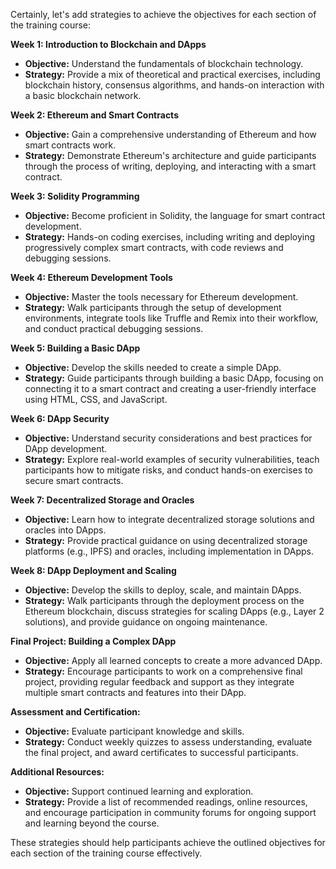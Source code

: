 Certainly, let's add strategies to achieve the objectives for each section of the training course:

**Week 1: Introduction to Blockchain and DApps**
- **Objective:** Understand the fundamentals of blockchain technology.
- **Strategy:** Provide a mix of theoretical and practical exercises, including blockchain history, consensus algorithms, and hands-on interaction with a basic blockchain network.

**Week 2: Ethereum and Smart Contracts**
- **Objective:** Gain a comprehensive understanding of Ethereum and how smart contracts work.
- **Strategy:** Demonstrate Ethereum's architecture and guide participants through the process of writing, deploying, and interacting with a smart contract.

**Week 3: Solidity Programming**
- **Objective:** Become proficient in Solidity, the language for smart contract development.
- **Strategy:** Hands-on coding exercises, including writing and deploying progressively complex smart contracts, with code reviews and debugging sessions.

**Week 4: Ethereum Development Tools**
- **Objective:** Master the tools necessary for Ethereum development.
- **Strategy:** Walk participants through the setup of development environments, integrate tools like Truffle and Remix into their workflow, and conduct practical debugging sessions.

**Week 5: Building a Basic DApp**
- **Objective:** Develop the skills needed to create a simple DApp.
- **Strategy:** Guide participants through building a basic DApp, focusing on connecting it to a smart contract and creating a user-friendly interface using HTML, CSS, and JavaScript.

**Week 6: DApp Security**
- **Objective:** Understand security considerations and best practices for DApp development.
- **Strategy:** Explore real-world examples of security vulnerabilities, teach participants how to mitigate risks, and conduct hands-on exercises to secure smart contracts.

**Week 7: Decentralized Storage and Oracles**
- **Objective:** Learn how to integrate decentralized storage solutions and oracles into DApps.
- **Strategy:** Provide practical guidance on using decentralized storage platforms (e.g., IPFS) and oracles, including implementation in DApps.

**Week 8: DApp Deployment and Scaling**
- **Objective:** Develop the skills to deploy, scale, and maintain DApps.
- **Strategy:** Walk participants through the deployment process on the Ethereum blockchain, discuss strategies for scaling DApps (e.g., Layer 2 solutions), and provide guidance on ongoing maintenance.

**Final Project: Building a Complex DApp**
- **Objective:** Apply all learned concepts to create a more advanced DApp.
- **Strategy:** Encourage participants to work on a comprehensive final project, providing regular feedback and support as they integrate multiple smart contracts and features into their DApp.

**Assessment and Certification:**
- **Objective:** Evaluate participant knowledge and skills.
- **Strategy:** Conduct weekly quizzes to assess understanding, evaluate the final project, and award certificates to successful participants.

**Additional Resources:**
- **Objective:** Support continued learning and exploration.
- **Strategy:** Provide a list of recommended readings, online resources, and encourage participation in community forums for ongoing support and learning beyond the course.

These strategies should help participants achieve the outlined objectives for each section of the training course effectively.
